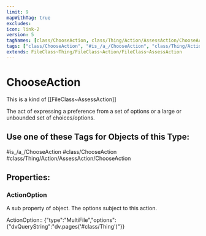```yaml
---
limit: 9
mapWithTag: true
excludes:
icon: link-2
version: 5
tagNames: [class/ChooseAction, class/Thing/Action/AssessAction/ChooseAction, schema-org/ChooseAction]
tags: ["class/ChooseAction", "#is_/a_/ChooseAction", "class/Thing/Action/AssessAction/ChooseAction"]
extends: FileClass~Thing/FileClass~Action/FileClass~AssessAction
---
```


# ChooseAction
This is a kind of [[FileClass~AssessAction]]

The act of expressing a preference from a set of options or a large or unbounded set of choices/options.


## Use one of these Tags for Objects of this Type:

#is_/a_/ChooseAction
#class/ChooseAction
#class/Thing/Action/AssessAction/ChooseAction

## Properties:

### ActionOption
A sub property of object. The options subject to this action.

ActionOption:: {"type":"MultiFile","options":{"dvQueryString":"dv.pages('#class/Thing')"}}



